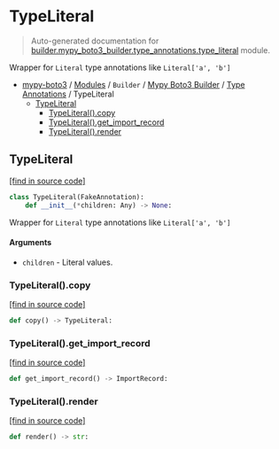 # TypeLiteral

> Auto-generated documentation for [builder.mypy_boto3_builder.type_annotations.type_literal](https://github.com/vemel/mypy_boto3/blob/master/builder/mypy_boto3_builder/type_annotations/type_literal.py) module.

Wrapper for `Literal` type annotations like `Literal['a', 'b']`

- [mypy-boto3](../../../README.md#mypy_boto3) / [Modules](../../../MODULES.md#mypy-boto3-modules) / `Builder` / [Mypy Boto3 Builder](../index.md#mypy-boto3-builder) / [Type Annotations](index.md#type-annotations) / TypeLiteral
    - [TypeLiteral](#typeliteral)
        - [TypeLiteral().copy](#typeliteralcopy)
        - [TypeLiteral().get_import_record](#typeliteralget_import_record)
        - [TypeLiteral().render](#typeliteralrender)

## TypeLiteral

[[find in source code]](https://github.com/vemel/mypy_boto3/blob/master/builder/mypy_boto3_builder/type_annotations/type_literal.py#L14)

```python
class TypeLiteral(FakeAnnotation):
    def __init__(*children: Any) -> None:
```

Wrapper for `Literal` type annotations like `Literal['a', 'b']`

#### Arguments

- `children` - Literal values.

### TypeLiteral().copy

[[find in source code]](https://github.com/vemel/mypy_boto3/blob/master/builder/mypy_boto3_builder/type_annotations/type_literal.py#L33)

```python
def copy() -> TypeLiteral:
```

### TypeLiteral().get_import_record

[[find in source code]](https://github.com/vemel/mypy_boto3/blob/master/builder/mypy_boto3_builder/type_annotations/type_literal.py#L30)

```python
def get_import_record() -> ImportRecord:
```

### TypeLiteral().render

[[find in source code]](https://github.com/vemel/mypy_boto3/blob/master/builder/mypy_boto3_builder/type_annotations/type_literal.py#L26)

```python
def render() -> str:
```
